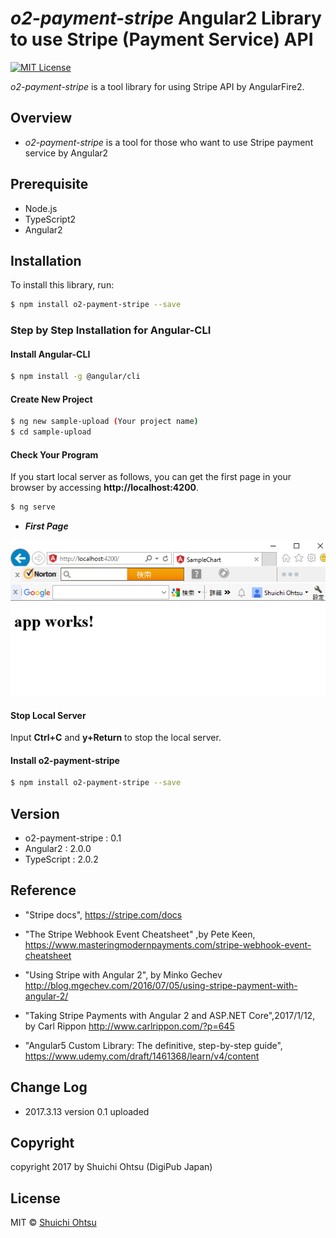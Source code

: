 # _o2-payment-stripe_ Angular2 Library to use Stripe (Payment Service) API
[![MIT License](http://img.shields.io/badge/license-MIT-blue.svg?style=flat)](LICENSE)


_o2-payment-stripe_ is a tool library for using Stripe API by AngularFire2.

## Overview 
   - _o2-payment-stripe_ is a tool for those who want to use Stripe payment service  by  Angular2

   

## Prerequisite

   - Node.js
   - TypeScript2
   - Angular2


## Installation


To install this library, run:

```bash
$ npm install o2-payment-stripe --save
```


### Step by Step Installation for Angular-CLI


#### Install Angular-CLI

```bash
$ npm install -g @angular/cli
```

#### Create New Project

```bash
$ ng new sample-upload (Your project name)
$ cd sample-upload 
```
#### Check Your Program

If you start local server as follows, you can get the first page in your browser by accessing **http://localhost:4200**.


```bash
$ ng serve
```

  - ***First Page*** 

  <img src="https://raw.githubusercontent.com/Ohtsu/images/master/install/first-view-by-localserver01.png" width= "640" >

#### Stop Local Server

Input **Ctrl+C** and **y+Return** to stop the local server.


#### Install o2-payment-stripe

```bash
$ npm install o2-payment-stripe --save
```

## Version

   - o2-payment-stripe : 0.1
   - Angular2     : 2.0.0
   - TypeScript   : 2.0.2



## Reference

- "Stripe docs",
<https://stripe.com/docs>

- "The Stripe Webhook Event Cheatsheet" ,by Pete Keen, 
<https://www.masteringmodernpayments.com/stripe-webhook-event-cheatsheet>

- "Using Stripe with Angular 2", by Minko Gechev
<http://blog.mgechev.com/2016/07/05/using-stripe-payment-with-angular-2/>

- "Taking Stripe Payments with Angular 2 and ASP.NET Core",2017/1/12, by Carl Rippon
<http://www.carlrippon.com/?p=645>

- "Angular5 Custom Library: The definitive, step-by-step guide", 
<https://www.udemy.com/draft/1461368/learn/v4/content>





## Change Log

 - 2017.3.13 version 0.1 uploaded 

## Copyright

copyright 2017 by Shuichi Ohtsu (DigiPub Japan)


## License

MIT © [Shuichi Ohtsu](mailto:ohtsu@digipub-net.com)
